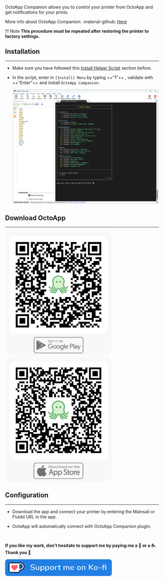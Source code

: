 OctoApp Companion allows you to control your printer from OctoApp and get notifications for your prints.

More info about OctoApp Companion: :material-github: [Here](https://github.com/crysxd/OctoApp-Plugin)

!!! Note
    **This procedure must be repeated after restoring the printer to factory settings.**


## Installation
<hr>

- Make sure you have followed this <a href="../../helper-script/helper-script-installation">Install Helper Script</a> section before.

- In the script, enter in `[Install] Menu` by typing ++"1"++ , validate with ++"Enter"++ and install `OctoApp Companion`:

    <img width="900" src="../../assets/img/Creality-Helper-Script/Install_Menu.png">


## Download OctoApp
<hr>

<a href="https://play.google.com/store/apps/details?id=de.crysxd.octoapp"><img width="350" src="../../assets/img/OctoApp-Plugin/OctoApp_Google_Play.png"></a>&nbsp;&nbsp;&nbsp;&nbsp;&nbsp;&nbsp;&nbsp;&nbsp;
<a href="https://apps.apple.com/us/app/octoapp-for-octoprint-klipper/id1658133862"><img width="350" src="../../assets/img/OctoApp-Plugin/OctoApp_App_Store.png"></a>


## Configuration
<hr>

- Download the app and connect your printer by entering the Mainsail or Fluidd URL in the app.
  
- OctoApp will automatically connect with OctoApp Companion plugin.

<br />

**If you like my work, don't hesitate to support me by paying me a 🍺 or a ☕. Thank you 🙂**

<a href="https://ko-fi.com/guilouz" target="_blank"><img width="350" src="../../assets/img/home/Ko-fi.png"></a>